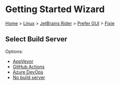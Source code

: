 # Getting Started Wizard

[Home](/docs/wiz/readme.md) > [Linux](Linux.md) > [JetBrains Rider](Linux_Rider.md) > [Prefer GUI](Linux_Rider_Gui.md) > [Fixie](Linux_Rider_Gui_Fixie.md)

## Select Build Server

Options:
 * [AppVeyor](Linux_Rider_Gui_Fixie_AppVeyor.md)
 * [GitHub Actions](Linux_Rider_Gui_Fixie_GitHubActions.md)
 * [Azure DevOps](Linux_Rider_Gui_Fixie_AzureDevOps.md)
 * [No build server](Linux_Rider_Gui_Fixie_None.md)
